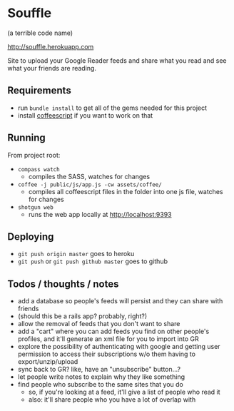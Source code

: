 # Souffle

(a terrible code name)

<http://souffle.herokuapp.com>

Site to upload your Google Reader feeds and share what you read and see what your friends are reading.

## Requirements

* run `bundle install` to get all of the gems needed for this project
* install [coffeescript][] if you want to work on that

[coffeescript]: http://coffeescript.org

## Running

From project root:

* `compass watch`
    * compiles the SASS, watches for changes
* `coffee -j public/js/app.js -cw assets/coffee/`
    * compiles all coffeescript files in the folder into one js file, watches for changes
* `shotgun web`
    * runs the web app locally at <http://localhost:9393>

## Deploying

* `git push origin master` goes to heroku
* `git push` or `git push github master` goes to github

## Todos / thoughts / notes

* add a database so people's feeds will persist and they can share with friends
* (should this be a rails app? probably, right?)
* allow the removal of feeds that you don't want to share
* add a "cart" where you can add feeds you find on other people's profiles, and it'll generate an xml file for you to import into GR
* explore the possibility of authenticating with google and getting user permission to access their subscriptions w/o them having to export/unzip/upload
* sync back to GR? like, have an "unsubscribe" button...?
* let people write notes to explain why they like something
* find people who subscribe to the same sites that you do
    * so, if you're looking at a feed, it'll give a list of people who read it
    * also: it'll share people who you have a lot of overlap with